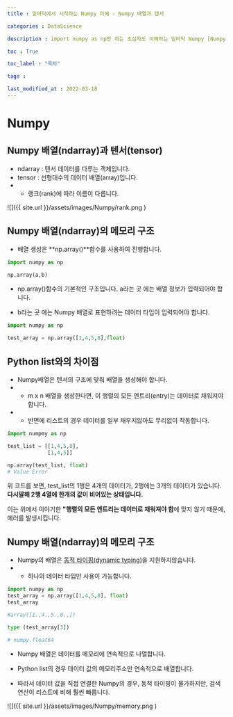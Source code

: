 ```yaml
---
title : 밑바닥에서 시작하는 Numpy 이해 - Numpy 배열과 텐서

categories : DataScience

description : import numpy as np만 하는 초심자도 이해하는 밑바닥 Numpy [Numpy 배열(ndarray)과 텐서(tensor)]

toc : True

toc_label : "목차"

tags : 

last_modified_at : 2022-03-18
---
```

# Numpy

## Numpy 배열(ndarray)과 텐서(tensor)
* ndarray : 텐서 데이터를 다루는 객체입니다.
* tensor : 선형대수의 데이터 배열(array)입니다.
* * 랭크(rank)에 따라 이름이 다릅니다.

![]({{ site.url }}/assets/images/Numpy/rank.png  )

## Numpy 배열(ndarray)의 메모리 구조
* 배열 생성은 **np.array()**함수를 사용하여 진행합니다.

```python
import numpy as np

np.array(a,b)
```
* np.array()함수의 기본적인 구조입니다. a라는 곳 에는 배열 정보가 입력되어야 합니다.

* b라는 곳 에는 Numpy 배열로 표현하려는 데이터 타입이 입력되어야 합니다.

```python
import numpy as np

test_array = np.array([1,4,5,8],float)
```

## Python list와의 차이점
* Numpy배열은 텐서의 구조에 맞춰 배열을 생성해야 합니다.
* * m x n 배열을 생성한다면, 이 행렬의 모든 엔트리(entry)는 데이터로 채워져야 합니다.
* * 반면에 리스트의 경우 데이터를 일부 채우지않아도 무리없이 작동합니다.

```python 
import numpmy as np

test_list = [[1,4,5,8],
             [1,4,5]]

np.array(test_list, float)
# Value Error
```
위 코드를 보면, test_list의 1행은 4개의 데이터가, 2행에는 3개의 데이터가 있습니다. **다시말해 2행 4열에 한개의 값이 비어있는 상태입니다.**<br>

이는 위에서 이야기한 **"행렬의 모든 엔트리는 데이터로 채워져야 함**에 맞지 않기 때문에, 에러를 발생시킵니다.

## Numpy 배열(ndarray)의 메모리 구조
* Numpy의 배열은 [동적 타이핑(dynamic typing)]()을 지원하지않습니다.
* * 하나의 데이터 타입만 사용이 가능합니다.

```python
import numpy as np
test_array = np.array([1,4,5,8], float)
test_array

#array([1.,4.,5.,8.,])

type (test_array[3])

# numpy.float64
```
* Numpy 배열은 데이터를 메모리에 연속적으로 나열합니다.

* Python list의 경우 데이터 값의 메모리주소만 연속적으로 배열합니다.

* 따라서 데이터 값을 직접 연결한 Numpy의 경우, 동적 타이핑이 불가하지만, 검색 연산이 리스트에 비해 훨씬 빠릅니다.

![]({{ site.url }}/assets/images/Numpy/memory.png  )